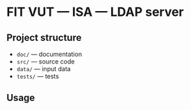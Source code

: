# FIT VUT — ISA — LDAP server

## Project structure
- `doc/` — documentation
- `src/` — source code
- `data/` — input data
- `tests/` — tests

## Usage